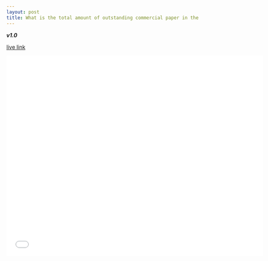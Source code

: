 ```yaml
---
layout: post
title: What is the total amount of outstanding commercial paper in the US?
---
```


**_v1.0_**

[live link](https://fred.stlouisfed.org/series/COMPOUT)

<iframe src="//fred.stlouisfed.org/graph/graph-landing.php?g=eZmV&width=670&height=475" scrolling="no" frameborder="0" style="overflow:hidden; width:670px; height:525px;" allowTransparency="true"></iframe>
